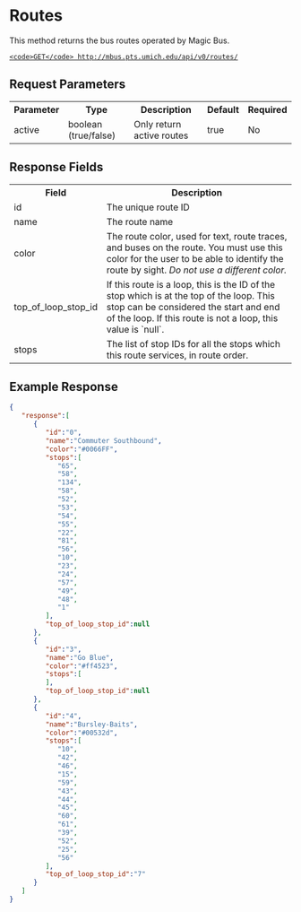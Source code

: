 # Routes

This method returns the bus routes operated by Magic Bus.

[`<code>GET</code> http://mbus.pts.umich.edu/api/v0/routes/`](http://mbus.pts.umich.edu/api/v0/routes/)

## Request Parameters

<table>
<th>Parameter</th>
<th>Type</th>
<th>Description</th>
<th>Default</th>
<th>Required</th>
<tr>
<td>active</td><td>boolean (true/false)</td><td>Only return active routes</td><td>true</td><td>No</td>
</tr>
</table>

## Response Fields

<table>
<th>Field</th>
<th>Description</th>
<tr>
<td>id</td><td>The unique route ID</td>
</tr>
<tr>
<td>name</td><td>The route name</td>
</tr>
<tr>
<td>color</td><td>The route color, used for text, route traces, and buses on the route. You must use this color for the user to be able to identify the route by sight. <em>Do not use a different color.</em></td>
</tr>
<tr>
<td>top_of_loop_stop_id</td><td>If this route is a loop, this is the ID of the stop which is at the top of the loop. This stop can be considered the start and end of the loop. If this route is not a loop, this value is `null`.</td>
</tr>
<tr>
<td>stops</td><td>The list of stop IDs for all the stops which this route services, in route order.  </td>
</tr>
</table>

## Example Response

```json
{
   "response":[
      {
         "id":"0",
         "name":"Commuter Southbound",
         "color":"#0066FF",
         "stops":[
            "65",
            "58",
            "134",
            "58",
            "52",
            "53",
            "54",
            "55",
            "22",
            "81",
            "56",
            "10",
            "23",
            "24",
            "57",
            "49",
            "48",
            "1"
         ],
         "top_of_loop_stop_id":null
      },
      {
         "id":"3",
         "name":"Go Blue",
         "color":"#ff4523",
         "stops":[
         ],
         "top_of_loop_stop_id":null
      },
      {
         "id":"4",
         "name":"Bursley-Baits",
         "color":"#00532d",
         "stops":[
            "10",
            "42",
            "46",
            "15",
            "59",
            "43",
            "44",
            "45",
            "60",
            "61",
            "39",
            "52",
            "25",
            "56"
         ],
         "top_of_loop_stop_id":"7"
      }
   ]
}
```
